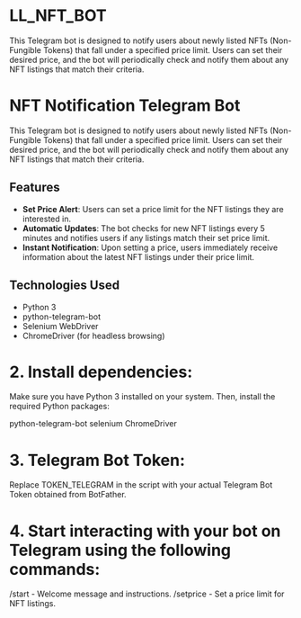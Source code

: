 # LL_NFT_BOT
This Telegram bot is designed to notify users about newly listed NFTs (Non-Fungible Tokens) that fall under a specified price limit. Users can set their desired price, and the bot will periodically check and notify them about any NFT listings that match their criteria.

# NFT Notification Telegram Bot

This Telegram bot is designed to notify users about newly listed NFTs (Non-Fungible Tokens) that fall under a specified price limit. Users can set their desired price, and the bot will periodically check and notify them about any NFT listings that match their criteria.

## Features

- **Set Price Alert**: Users can set a price limit for the NFT listings they are interested in.
- **Automatic Updates**: The bot checks for new NFT listings every 5 minutes and notifies users if any listings match their set price limit.
- **Instant Notification**: Upon setting a price, users immediately receive information about the latest NFT listings under their price limit.

## Technologies Used

- Python 3
- python-telegram-bot
- Selenium WebDriver
- ChromeDriver (for headless browsing)


# 2. Install dependencies:
Make sure you have Python 3 installed on your system. Then, install the required Python packages:

python-telegram-bot
selenium
ChromeDriver

# 3. Telegram Bot Token:
Replace TOKEN_TELEGRAM in the script with your actual Telegram Bot Token obtained from BotFather.


# 4. Start interacting with your bot on Telegram using the following commands:

/start - Welcome message and instructions.
/setprice <price> - Set a price limit for NFT listings.
